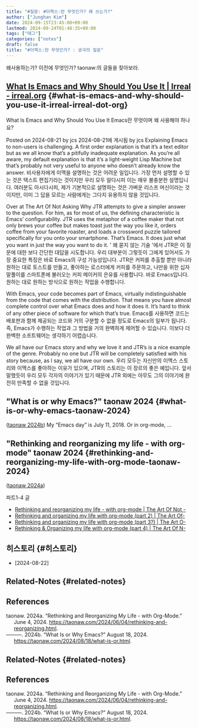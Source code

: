 ```yaml
---
title: "#질문: #이맥스:란 무엇인가? 왜 쓰는가?"
author: ["Junghan Kim"]
date: 2024-09-15T23:45:00+09:00
lastmod: 2024-09-24T01:48:35+09:00
tags: ["태그"]
categories: ["notes"]
draft: false
title: "#이맥스:란 무엇인가? : 궁극의 질문"
---
```


<!--more-->

왜사용하는가? 이전에 무엇인가? taonaw:의 글들을 찾아보라.


## [What Is Emacs and Why Should You Use It | Irreal - irreal.org](https://irreal.org/blog/?p=12392) {#what-is-emacs-and-why-should-you-use-it-irreal-irreal-dot-org}

What Is Emacs and Why Should You Use It Emacs란 무엇이며 왜 사용해야 하나요?

Posted on 2024-08-21 by jcs 2024-08-21에 게시됨 by jcs Explaining Emacs to non-users is challenging. A first order explanation is that it’s a text editor but as we all know that’s a pitifully inadequate explanation. As you’re all aware, my default explanation is that it’s a light-weight Lisp Machine but that’s probably not very useful to anyone who doesn’t already know the answer. 비사용자에게 이맥을 설명하는 것은 어려운 일입니다. 가장 먼저 설명할 수 있는 것은 텍스트 편집기라는 것이지만 우리 모두 알다시피 이는 매우 불충분한 설명입니다. 여러분도 아시다시피, 제가 기본적으로 설명하는 것은 가벼운 리스프 머신이라는 것이지만, 이미 그 답을 모르는 사람에게는 그다지 유용하지 않을 것입니다.

Over at The Art Of Not Asking Why JTR attempts to give a simpler answer to the question. For him, as for most of us, the defining characteristic is Emacs’ configurability. JTR uses the metaphor of a coffee maker that not only brews your coffee but makes toast just the way you like it, orders coffee from your favorite roaster, and loads a crossword puzzle tailored specifically for you onto your smartphone. That’s Emacs. It does just what you want in just the way you want to do it. ' 왜 묻지 않는 기술 '에서 JTR은 이 질문에 대한 보다 간단한 대답을 시도합니다. 우리 대부분이 그렇듯이 그에게 있어서도 가장 중요한 특징은 바로 Emacs의 구성 가능성입니다. JTR은 커피를 추출할 뿐만 아니라 원하는 대로 토스트를 만들고, 좋아하는 로스터에게 커피를 주문하고, 나만을 위한 십자말풀이를 스마트폰에 불러오는 커피 메이커의 은유를 사용합니다. 바로 Emacs입니다. 원하는 대로 원하는 방식으로 원하는 작업을 수행합니다.

With Emacs, your code becomes part of Emacs, virtually indistinguishable from the code that comes with the distribution. That means you have almost complete control over what Emacs does and how it does it. It’s hard to think of any other piece of software for which that’s true. Emacs를 사용하면 코드는 배포판과 함께 제공되는 코드와 거의 구분할 수 없을 정도로 Emacs의 일부가 됩니다. 즉, Emacs가 수행하는 작업과 그 방법을 거의 완벽하게 제어할 수 있습니다. 이보다 더 완벽한 소프트웨어는 생각하기 어렵습니다.

We all have our Emacs story and why we love it and JTR’s is a nice example of the genre. Probably no one but JTR will be completely satisfied with his story because, as I say, we all have our own. 우리 모두는 자신만의 이맥스 스토리와 이맥스를 좋아하는 이유가 있으며, JTR의 스토리는 이 장르의 좋은 예입니다. 앞서 말했듯이 우리 모두 각자의 이야기가 있기 때문에 JTR 외에는 아무도 그의 이야기에 완전히 만족할 수 없을 것입니다.


## "What is or why Emacs?" taonaw 2024 {#what-is-or-why-emacs-taonaw-2024}

(<a href="#citeproc_bib_item_2">taonaw 2024b</a>) My “Emacs day” is July 11, 2018. Or in org-mode, …


## "Rethinking and reorganizing my life - with org-mode" taonaw 2024 {#rethinking-and-reorganizing-my-life-with-org-mode-taonaw-2024}

(<a href="#citeproc_bib_item_1">taonaw 2024a</a>)

파트1-4 글

-   [Rethinking and reorganizing my life - with org-mode | The Art Of Not -](https://taonaw.com/2024/06/04/rethinking-and-reorganizing.html)
-   [Rethinking and organizing my life with org-mode (part 2) | The Art Of-](https://taonaw.com/2024/06/07/rethinking-and-reorganizing.html)
-   [Rethinking and organizing my life with org-mode (part 3?) | The Art O-](https://taonaw.com/2024/06/15/rethinking-and-organizing.html)
-   [Rethinking &amp; Organizing my life with org-mode (part 4) | The Art Of N-](https://taonaw.com/2024/06/21/rethinking-organizing-my.html)


## 히스토리 {#히스토리}

-   [2024-08-22]


## Related-Notes {#related-notes}

## References

<style>.csl-entry{text-indent: -1.5em; margin-left: 1.5em;}</style><div class="csl-bib-body">
  <div class="csl-entry"><a id="citeproc_bib_item_1"></a>taonaw. 2024a. “Rethinking and Reorganizing My Life - with Org-Mode.” June 4, 2024. <a href="https://taonaw.com/2024/06/04/rethinking-and-reorganizing.html">https://taonaw.com/2024/06/04/rethinking-and-reorganizing.html</a>.</div>
  <div class="csl-entry"><a id="citeproc_bib_item_2"></a>———. 2024b. “What Is or Why Emacs?” August 18, 2024. <a href="https://taonaw.com/2024/08/18/what-is-or.html">https://taonaw.com/2024/08/18/what-is-or.html</a>.</div>
</div>


## Related-Notes {#related-notes}

## References

<style>.csl-entry{text-indent: -1.5em; margin-left: 1.5em;}</style><div class="csl-bib-body">
  <div class="csl-entry"><a id="citeproc_bib_item_1"></a>taonaw. 2024a. “Rethinking and Reorganizing My Life - with Org-Mode.” June 4, 2024. <a href="https://taonaw.com/2024/06/04/rethinking-and-reorganizing.html">https://taonaw.com/2024/06/04/rethinking-and-reorganizing.html</a>.</div>
  <div class="csl-entry"><a id="citeproc_bib_item_2"></a>———. 2024b. “What Is or Why Emacs?” August 18, 2024. <a href="https://taonaw.com/2024/08/18/what-is-or.html">https://taonaw.com/2024/08/18/what-is-or.html</a>.</div>
</div>
